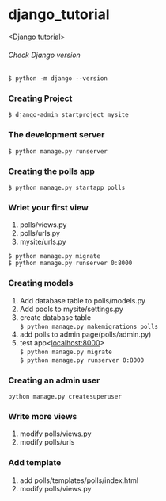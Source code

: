 # django_tutorial
<[Django tutorial](https://docs.djangoproject.com/en/2.0/intro/tutorial01/)>

###### Check Django version
    
`$ python -m django --version`

### Creating Project 
`$ django-admin startproject mysite`

### The development server
`$ python manage.py runserver`
    
### Creating the polls app
`$ python manage.py startapp polls`

### Wriet your first view
1. polls/views.py
2. polls/urls.py
3. mysite/urls.py  

`$ python manage.py migrate`  
`$ python manage.py runserver 0:8000`

### Creating models
1. Add database table to polls/models.py
2. Add pools to mysite/settings.py
3. create database table  
`$ python manage.py makemigrations polls`  
4. add polls to admin page(polls/admin.py)
5. test app<[localhost:8000](http://localhost:8000)>  
`$ python manage.py migrate`  
`$ python manage.py runserver 0:8000`

### Creating an admin user  
`python manage.py createsuperuser`  

### Write more views
1. modify polls/views.py
2. modify polls/urls   

### Add template
1. add polls/templates/polls/index.html
2. modify polls/views.py


